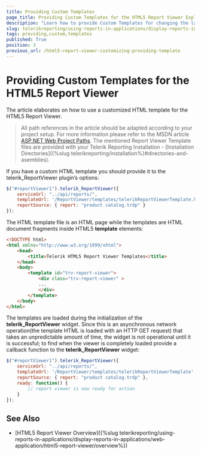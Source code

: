 ```yaml
---
title: Providing Custom Templates
page_title: Providing Custom Templates for the HTML5 Report Viewer Explained
description: "Learn how to provide Custom Templates for changing the layout of the HTML5 Report Viewer in Telerik Reporting."
slug: telerikreporting/using-reports-in-applications/display-reports-in-applications/web-application/html5-report-viewer/customizing/styling-and-appearance/providing-custom-templates
tags: providing,custom,templates
published: True
position: 3
previous_url: /html5-report-viewer-customizing-providing-template
---
```


# Providing Custom Templates for the HTML5 Report Viewer

The article elaborates on how to use a customized HTML template for the HTML5 Report Viewer.

> All path references in the article should be adapted according to your project setup. For more information please refer to the MSDN article [ASP.NET Web Project Paths](https://learn.microsoft.com/en-us/previous-versions/ms178116(v=vs.140)). The mentioned Report Viewer Template files are provided with your Telerik Reporting Installation - [Installation Directories]({%slug telerikreporting/installation%}#directories-and-asemblies).

If you have a custom HTML template you should provide it to the telerik_ReportViewer plugin’s options:

````JavaScript
$("#reportViewer1").telerik_ReportViewer({
	serviceUrl: "../api/reports/",
	templateUrl: '/ReportViewer/templates/telerikReportViewerTemplate.html',
	reportSource: { report: "product catalog.trdp" }
});
````

The HTML template file is an HTML page while the templates are HTML document fragments inside HTML5 __template__ elements:

````HTML
<!DOCTYPE html>
<html xmlns="http://www.w3.org/1999/xhtml">
	<head>
		<title>Telerik HTML5 Report Viewer Templates</title>
	</head>
	<body>
		<template id="trv-report-viewer">
			<div class="trv-report-viewer" >
			...
			</div>
		</template>
	</body>
</html>
````

The templates are loaded during the initialization of the __telerik_ReportViewer__ widget. Since this is an asynchronous network operation(the template HTML is loaded with an HTTP GET request) that takes an unpredictable amount of time, the widget is not operational until it is successful; to find when the viewer is completely loaded provide a callback function to the __telerik_ReportViewer__ widget:

````JavaScript
$("#reportViewer1").telerik_ReportViewer({
	serviceUrl: "../api/reports/",
	templateUrl: '/ReportViewer/templates/telerikReportViewerTemplate',
	reportSource: { report: "product catalog.trdp" },
	ready: function() {
		// report viewer is now ready for action
	}
});
````


## See Also

* [HTML5 Report Viewer Overview]({%slug telerikreporting/using-reports-in-applications/display-reports-in-applications/web-application/html5-report-viewer/overview%})

